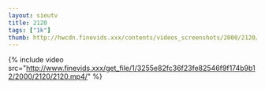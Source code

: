 ```yaml
--- 
layout: sieutv
title: 2120
tags: ["1k"]
thumb: http://hwcdn.finevids.xxx/contents/videos_screenshots/2000/2120/preview.mp4.jpg
---
```

{% include video src="http://www.finevids.xxx/get_file/1/3255e82fc36f23fe82546f9f174b9b12/2000/2120/2120.mp4/" %} 
